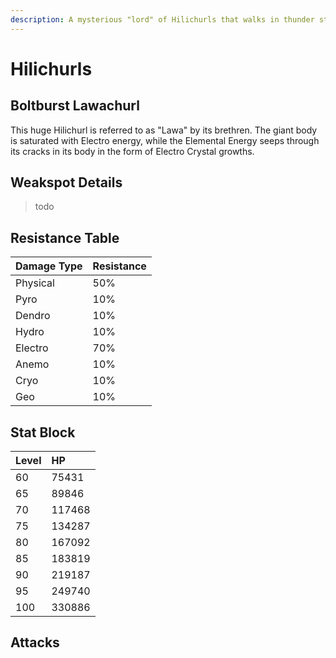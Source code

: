 ```yaml
---
description: A mysterious "lord" of Hilichurls that walks in thunder storms..
---
```


# Hilichurls

## Boltburst Lawachurl

This huge Hilichurl is referred to as "Lawa" by its brethren. The giant body is saturated with Electro energy, while the Elemental Energy seeps through its cracks in its body in the form of Electro Crystal growths.

## Weakspot Details

> todo

## Resistance Table

| Damage Type | Resistance |
| :--- | :--- |
| Physical | 50% |
| Pyro | 10% |
| Dendro | 10% |
| Hydro | 10% |
| Electro | 70% |
| Anemo | 10% |
| Cryo | 10% |
| Geo | 10% |

## Stat Block

| Level | HP |
| :--- | :--- |
| 60 | 75431 |
| 65 | 89846 |
| 70 | 117468 |
| 75 | 134287 |
| 80 | 167092 |
| 85 | 183819 |
| 90 | 219187 |
| 95 | 249740 |
| 100 | 330886 |

## Attacks

